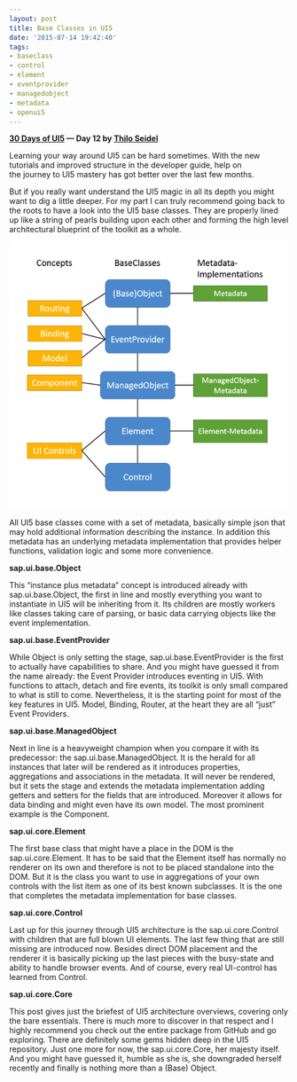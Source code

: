 ```yaml
---
layout: post
title: Base Classes in UI5
date: '2015-07-14 19:42:40'
tags:
- baseclass
- control
- element
- eventprovider
- managedobject
- metadata
- openui5
---
```


**[30 Days of UI5](/2015/07/04/30-days-of-ui5/) &mdash; Day 12 by [Thilo Seidel](https://twitter.com/ThiloDev)**

Learning your way around UI5 can be hard sometimes. With the new tutorials and improved structure in the developer guide, help on the journey to UI5 mastery has got better over the last few months.

But if you really want understand the UI5 magic in all its depth you might want to dig a little deeper. For my part I can truly recommend going back to the roots to have a look into the UI5 base classes. They are properly lined up like a string of pearls building upon each other and forming the high level architectural blueprint of the toolkit as a whole.

![baseclasses](/content/images/2018/01/baseclasses.png)

All UI5 base classes come with a set of metadata, basically simple json that may hold additional information describing the instance. In addition this metadata has an underlying metadata implementation that provides helper functions, validation logic and some more convenience.

**sap.ui.base.Object**

This “instance plus metadata” concept is introduced already with sap.ui.base.Object, the first in line and mostly everything you want to instantiate in UI5 will be inheriting from it. Its children are mostly workers like classes taking care of parsing, or basic data carrying objects like the event implementation.

**sap.ui.base.EventProvider**

While Object is only setting the stage, sap.ui.base.EventProvider is the first to actually have capabilities to share. And you might have guessed it from the name already: the Event Provider introduces eventing in UI5. With functions to attach, detach and fire events, its toolkit is only small compared to what is still to come. Nevertheless, it is the starting point for most of the key features in UI5. Model, Binding, Router, at the heart they are all “just” Event Providers.

**sap.ui.base.ManagedObject**

Next in line is a heavyweight champion when you compare it with its predecessor: the sap.ui.base.ManagedObject. It is the herald for all instances that later will be rendered as it introduces properties, aggregations and associations in the metadata. It will never be rendered, but it sets the stage and extends the metadata implementation adding getters and setters for the fields that are introduced. Moreover it allows for data binding and might even have its own model. The most prominent example is the Component.

**sap.ui.core.Element**

The first base class that might have a place in the DOM is the sap.ui.core.Element. It has to be said that the Element itself has normally no renderer on its own and therefore is not to be placed standalone into the DOM. But it is the class you want to use in aggregations of your own controls with the list item as one of its best known subclasses. It is the one that completes the metadata implementation for base classes.

**sap.ui.core.Control**

Last up for this journey through UI5 architecture is the sap.ui.core.Control with children that are full blown UI elements. The last few thing that are still missing are introduced now. Besides direct DOM placement and the renderer it is basically picking up the last pieces with the busy-state and ability to handle browser events. And of course, every real UI-control has learned from Control.

**sap.ui.core.Core**

This post gives just the briefest of UI5 architecture overviews, covering only the bare essentials. There is much more to discover in that respect and I highly recommend you check out the entire package from GitHub and go exploring. There are definitely some gems hidden deep in the UI5 repository. Just one more for now, the sap.ui.core.Core, her majesty itself. And you might have guessed it, humble as she is, she downgraded herself recently and finally is nothing more than a (Base) Object.


